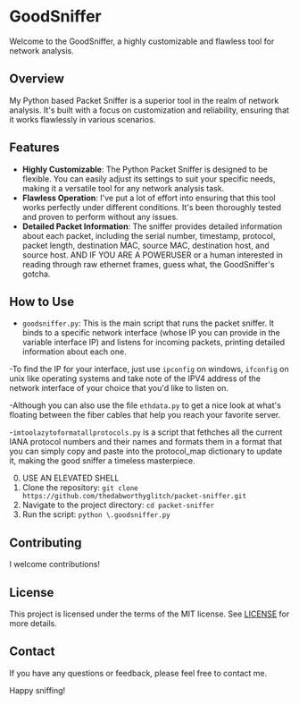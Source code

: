 # GoodSniffer

Welcome to the GoodSniffer, a highly customizable and flawless tool for network analysis.

## Overview

My Python based Packet Sniffer is a superior tool in the realm of network analysis. It's built with a focus on customization and reliability, ensuring that it works flawlessly in various scenarios.

## Features

- **Highly Customizable**: The Python Packet Sniffer is designed to be flexible. You can easily adjust its settings to suit your specific needs, making it a versatile tool for any network analysis task.
- **Flawless Operation**: I've put a lot of effort into ensuring that this tool works perfectly under different conditions. It's been thoroughly tested and proven to perform without any issues.
- **Detailed Packet Information**: The sniffer provides detailed information about each packet, including the serial number, timestamp, protocol, packet length, destination MAC, source MAC, destination host, and source host. AND IF YOU ARE A POWERUSER or a human interested in reading through raw ethernet frames, guess what, the GoodSniffer's gotcha.

## How to Use

- `goodsniffer.py`: This is the main script that runs the packet sniffer. It binds to a specific network interface (whose IP you can provide in the variable interface IP) and listens for incoming packets, printing detailed information about each one.

-To find the IP for your interface, just use `ipconfig` on windows, `ifconfig` on unix like operating systems and take note of the IPV4 address of the network interface of your choice that you'd like to listen on.

-Although you can also use the file `ethdata.py` to get a nice look at what's floating between the fiber cables that help you reach your favorite server.

-`imtoolazytoformatallprotocols.py` is a script that fethches all the current IANA protocol numbers and their names and formats them in a format that you can simply copy and paste into the protocol_map dictionary to update it, making the good sniffer a timeless masterpiece.

0. USE AN ELEVATED SHELL
1. Clone the repository: `git clone https://github.com/thedabworthyglitch/packet-sniffer.git`
2. Navigate to the project directory: `cd packet-sniffer`
3. Run the script: `python \.goodsniffer.py`

## Contributing

I welcome contributions!

## License

This project is licensed under the terms of the MIT license. See [LICENSE](LICENSE) for more details.

## Contact

If you have any questions or feedback, please feel free to contact me.

Happy sniffing!

